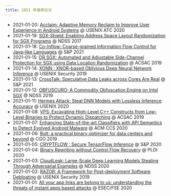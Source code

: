 ```yaml
---
title: 2021 年推荐论文
---
```

- 2021-01-20: [Acclaim: Adaptive Memory Reclaim to Improve User Experience in Android Systems](./0120.md) @ USENIX ATC 2020
- 2021-01-19: [SGX-Shield: Enabling Address Space Layout Randomization for SGX Programs](./0119.md) @ NDSS 2017
- 2021-01-18: [Co-Inflow: Coarse-grained Information Flow Control for Java-like Languages](./0118.md) @ S&P 2021
- 2021-01-15: [DR.SGX: Automated and Adjustable Side-Channel Protection for SGX using Data Location Randomization](./0115.md) @ ACSAC 2019
- 2021-01-14: [XONN : XNOR-based Oblivious Deep Neural Network Inference](./0114.md) @ USENIX Security 2019
- 2021-01-13: [CrossTalk: Speculative Data Leaks across Cores Are Real](./0113.md) @ S&P 2021
- 2021-01-12: [OBFUSCURO: A Commodity Obfuscation Engine on Intel SGX](./0112.md) @ NDSS 2019
- 2021-01-11: [Hermes Attack: Steal DNN Models with Lossless Inference Accuracy](./0111.md) @ USENIX 2020
- 2021-01-08: [VPS: Excavating High-Level C++ Constructs from Low-Level Binaries to Protect Dynamic Dispatching](./0108.md) @ ACSAC 2019
- 2021-01-07: [Enhancing State-of-the-art Classifiers with API Semantics to Detect Evolved Android Malware](./0107.md) @ ACM CCS 2020
- 2021-01-06: [Bolt: a practical binary optimizer for data centers and beyond](./0106.md) @ CGO 2019
- 2021-01-05: [CRYPTFLOW : Secure TensorFlow Inference](./0105.md) @ S&P 2020
- 2021-01-04: [Binary Rewriting without Control Flow Recovery](./0104.md) @ PLDI 2020
- 2021-01-03: [CloudLeak: Large-Scale Deep Learning Models Stealing Through Adversarial Examples](./0103.md) @ NDSS 2020
- 2021-01-02: [RAZOR: A Framework for Post-deployment Software Debloating](./0102.md) @ USENIX Security 2019
- 2021-01-01: [All your app links are belong to us: understanding the threats of instant apps based attacks](./0101.md) @ ESEC/FSE 2020
